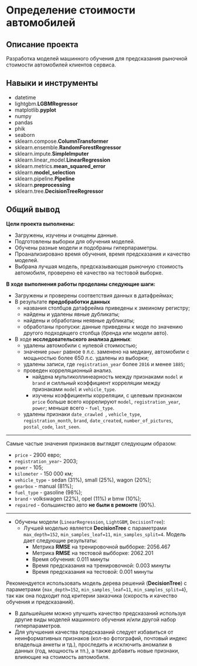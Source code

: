 # Определение стоимости автомобилей
## Описание проекта
Разработка моделей машинного обучения для предсказания рыночной стоимости автомобилей клиентов сервиса.
## Навыки и инструменты
- datetime
- lightgbm.**LGBMRegressor**
- matplotlib.**pyplot**
- numpy
- pandas
- phik
- seaborn
- sklearn.compose.**ColumnTransformer**
- sklearn.ensemble.**RandomForestRegressor**
- sklearn.impute.**SimpleImputer**
- sklearn.linear_model.**LinearRegression**
- sklearn.metrics.**mean_squared_error**
- sklearn.**model_selection**
- sklearn.pipeline.**Pipeline**
- sklearn.**preprocessing**
- sklearn.tree.**DecisionTreeRegressor**
## Общий вывод
**Цели проекта выполнены:** 
- Загружены, изучены и очищены данные.
- Подготовлены выборки для обучения моделей.
- Обучены разные модели и подобраны гиперпараметры.
- Проанализировано время обучения, время предсказания и качество моделей.
- Выбрана лучшая модель, предсказывающая рыночную стоимость автомобиля, проверено её качество на тестовой выборке.


**В ходе выполнения работы проделаны следующие шаги:**
- Загружены и проверены соответствия данных в датафреймах;
- В результате **предобработки данных** 
    - названия столбцов датафрейма приведены к змеиному регистру;
    - найдены и удалены явные дубликаты;
    - найдены и обработаны неявные дубликаты;
    - обработаны пропуски: данные приведены к моде по значению другого подходящего столбца (бренда или модели авто).
- В ходе **исследовательского анализа данных**:
    - удалены автомобили с нулевой стоимостью;
    - значение `power` равное `0` л.с. заменено на медиану, автомобили с мощьностью более 650 л.с. удалены из выборки;
    - удалены записи, где `registration_year` более `2016` и менее `1885`;
    - проведен корреляционный анализ.
        - найдена мультиколлинеарность между признаками `model` и `brand` и силльный коэффициент корреляции между признаками `model` и `vehicle_type`.
        - изучены коэффициенты корреляции, с целевым признаком `price` больше всего коррелируют `model`, `registration_year`, `power`; меньше всего - `fuel_type`.
    - удалены признаки `date_crawled `, `vehicle_type`, `registration_month`, `brand`, `date_created`, `number_of_pictures`, `postal_code`, `last_seen`.
--------------------------------------------------------------------------
Самые частые значения признаков выглядят следующим образом:
- `price` - 2900 евро;
- `registration_year`- 2003;
- `power` - 105;
- `kilometer` -  150 000 км;
- `vehicle_type` - sedan (31%), small (25%), wagon (20%);
- `gearbox` - manual (81%);
- `fuel_type` - gasoline (98%);
- `brand` - volkswagen (22%), opel (11%) и bmw (10%);
- `repaired` - большинство авто **не были в ремонте** (90%).
--------------------------------------------------------------------------
- Обучены модели (`LinearRegression`, `LightGBM`, `DecisionTree`): 
     - Лучшей моделью является **DecisionTree** с параметрами `max_depth=152`, `min_samples_leaf=11`, `min_samples_split=4`. Модель дает следующие результаты:
        - Метрика **RMSE** на тренировочной выбборке: 2056.467
        - Метрика **RMSE** на тестовой выбборке: 2062.201
        - Время обучения: 0.011 минуты  
        - Время предсказания на тренировочной: 0.003 минуты
        - Время предсказания на тестовой: 0.001 минуты

Рекомендуется использовать модель дерева решений (**DecisionTree**) с параметрами {`max_depth=152`, `min_samples_leaf=11`, `min_samples_split=4`}, так как она подходит под критерии заказчика (скорость и качество обучения и предсказаний).
- В дальшейшем можно улучшить качество предсказаний используя другие виды моделей машинного обучения и/или другой набор гиперпараметров. 
- Для улучшения качества предсказаний следует избавиться от неинформативных признаков (кол-во фотографий, почтовый индекс владельца анкеты и тд.), проследить и исключить аномалии в данных (год, мощность и тп.), а также добавить новые признаки, влияющие на стоимость автомобиля.
